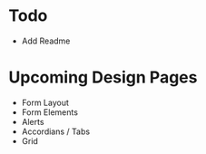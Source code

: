 # Todo

- Add Readme

# Upcoming Design Pages
- Form Layout
- Form Elements
- Alerts
- Accordians / Tabs
- Grid
